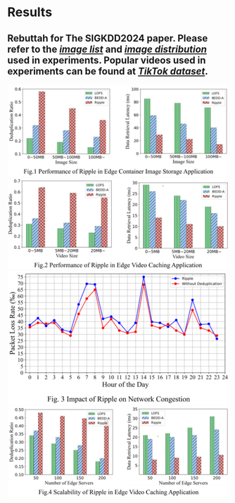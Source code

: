# Results
## Rebuttah for The SIGKDD2024 paper. Please refer to the [***image list***](/image-list.csv) and [***image distribution***](image-distribution.txt) used in experiments. Popular videos used in experiments can be found at [***TikTok dataset***](/TIKTOK_dataset.csv).

![image](/fig1.png)
![image](/fig2.png)
![image](/fig3.png)
![image](/fig4.png)
